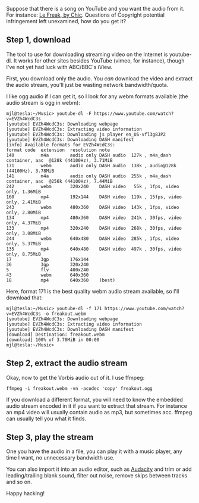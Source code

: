 <!-- 
.. title: How to get audio from an online video
.. slug: get-audio-from-youtube-video
.. date: 2015-03-04 10:54:14 UTC+11:00
.. tags: howto, tip, youtube, ffmpeg, audio
.. category: hacks
.. link: 
.. description: 
.. type: text
-->


Suppose that there is a song on YouTube and you want the audio from
it. For instance:
[Le Freak, by Chic](https://www.youtube.com/watch?v=EVZh4WcdC3s). Questions
of Copyright potential infringement left unexamined, how do you get
it?

<!--TEASER_END -->

Step 1, download
----

The tool to use for downloading streaming video on the Internet is
youtube-dl. It works for other sites besides YouTube (vimeo, for
instance), though I've not yet had luck with ABC/BBC's iView. 

First, you download only the audio. You *can* download the video and
extract the audio stream, you'll just be wasting network
bandwidth/quota.

I like ogg audio if I can get it, so I look for any webm formats
available (the audio stream is ogg in webm):

```
mjl@tesla:~/Music> youtube-dl -F https://www.youtube.com/watch?v=EVZh4WcdC3s
[youtube] EVZh4WcdC3s: Downloading webpage                                                                                                                                                                         
[youtube] EVZh4WcdC3s: Extracting video information                                                                                                                                                                
[youtube] EVZh4WcdC3s: Downloading js player en_US-vfl3g8JP2                                                                                                                                                       
[youtube] EVZh4WcdC3s: Downloading DASH manifest                                                                                                                                                                   
[info] Available formats for EVZh4WcdC3s:                                                                                                                                                                          
format code  extension  resolution note
140          m4a        audio only DASH audio  127k , m4a_dash container, aac  @128k (44100Hz), 3.71MiB
171          webm       audio only DASH audio  138k , audio@128k (44100Hz), 3.78MiB
141          m4a        audio only DASH audio  255k , m4a_dash container, aac  @256k (44100Hz), 7.44MiB
242          webm       320x240    DASH video   55k , 1fps, video only, 1.36MiB
160          mp4        192x144    DASH video  119k , 15fps, video only, 2.41MiB
243          webm       480x360    DASH video  143k , 1fps, video only, 2.80MiB
134          mp4        480x360    DASH video  241k , 30fps, video only, 4.37MiB
133          mp4        320x240    DASH video  268k , 30fps, video only, 3.08MiB
244          webm       640x480    DASH video  285k , 1fps, video only, 5.37MiB
135          mp4        640x480    DASH video  497k , 30fps, video only, 8.75MiB
17           3gp        176x144    
36           3gp        320x240    
5            flv        400x240    
43           webm       640x360    
18           mp4        640x360    (best)
```

Here, format 171 is the best quality webm audio stream available, so
I'll download that:

```
mjl@tesla:~/Music> youtube-dl -f 171 https://www.youtube.com/watch?v=EVZh4WcdC3s -o freakout.webm
[youtube] EVZh4WcdC3s: Downloading webpage
[youtube] EVZh4WcdC3s: Extracting video information
[youtube] EVZh4WcdC3s: Downloading DASH manifest
[download] Destination: freakout.webm
[download] 100% of 3.78MiB in 00:00
mjl@tesla:~/Music> 
```

Step 2, extract the audio stream
----

Okay, now to get the Vorbis audio out of it. I use ffmpeg:

```
ffmpeg -i freakout.webm -vn -acodec 'copy' freakout.ogg
```

If you download a different format, you will need to know the embedded
audio stream encoded in it if you want to extract that stream. For
instance an mp4 video will usually contain audio as mp3, but sometimes
acc.  ffmpeg can usually tell you what it finds.

Step 3, play the stream
----

One you have the audio in a file, you can play it with a music player,
any time I want, no unnecessary bandwidth use.

You can also import it into an audio editor, such as
[Audacity](http://web.audacityteam.org/) and trim or add
leading/trailing blank sound, filter out noise, remove skips between
tracks and so on.

Happy hacking!

